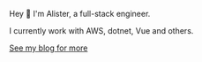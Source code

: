 Hey 👋 I'm Alister, a full-stack engineer.

I currently work with AWS, dotnet, Vue and others.

[See my blog for more](https://alister.codes)
